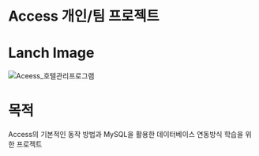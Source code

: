 # Access 개인/팀 프로젝트

# Lanch Image
![Aceess_호텔관리프로그램](https://github.com/HyeonHoo/C_Tetris/assets/69030306/a7c385f9-5074-4e3d-8545-ff7a6aaf74c8)

# 목적
Access의 기본적인 동작 방법과 MySQL을 활용한 데이터베이스 연동방식 학습을 위한  프로젝트
 

